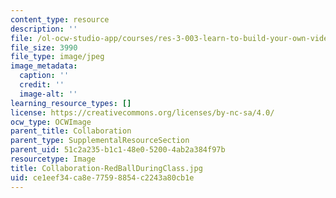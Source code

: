 ```yaml
---
content_type: resource
description: ''
file: /ol-ocw-studio-app/courses/res-3-003-learn-to-build-your-own-videogame-with-the-unity-game-engine-and-microsoft-kinect-january-iap-2017/ce1eef34ca8e77598854c2243a80cb1e_Collaboration-RedBallDuringClass.jpg
file_size: 3990
file_type: image/jpeg
image_metadata:
  caption: ''
  credit: ''
  image-alt: ''
learning_resource_types: []
license: https://creativecommons.org/licenses/by-nc-sa/4.0/
ocw_type: OCWImage
parent_title: Collaboration
parent_type: SupplementalResourceSection
parent_uid: 51c2a235-b1c1-48e0-5200-4ab2a384f97b
resourcetype: Image
title: Collaboration-RedBallDuringClass.jpg
uid: ce1eef34-ca8e-7759-8854-c2243a80cb1e
---
```

